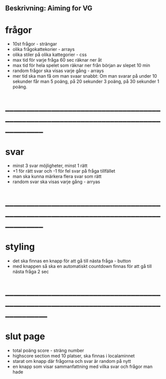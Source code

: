 ## Beskrivning: Aiming for VG

# frågor

* 10st frågor - strängar
* olika frågokattekorier - arrays
* olika stiler på olika kattegorier - css
* max tid för varje fråga 60 sec räknar ner åt
* max tid för hela spelet som räknar ner från början av slepet 10 min
* random frågor ska visas varje gång - arrays
* mer tid ska man få om man svaar snabbt: Om man svarar på under 10 sekunder får man 5 poäng, på 20 sekunder 3 poäng, på 30 sekunder 1 poäng.

# ___________________________________________________________________________________
# svar

* minst 3 svar möjligheter, minst 1 rätt
* +1 för rätt svar och -1 för fel svar på fråga tillfället
* man ska kunna märkera flera svar som rätt
* random svar ska visas varje gång - arryas

# ___________________________________________________________________________________

# styling

* det ska finnas en knapp för att gå till nästa fråga - button
* med knappen så ska en automatiskt countdown finnas för att gå till nästa fråga 2 sec

# ____________________________________________________________________________________

# slut page

* total poäng score - sträng number
* highscore section med 10 platser, ska finnas i localaminnet
* starat om knapp där frågorna och svar är random på nytt
* en knapp som visar sammanfattning med vilka svar och frågor man hade